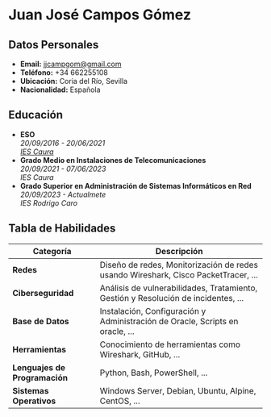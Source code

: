# Juan José Campos Gómez

## Datos Personales
- **Email:** jjcampgom@gmail.com
- **Teléfono:** +34 662255108
- **Ubicación:** Coria del Río, Sevilla
- **Nacionalidad:** Española

## Educación
- **ESO**  
  *20/09/2016 - 20/06/2021*  
  *[IES Caura](https://iescaura.com/)*  
- **Grado Medio en Instalaciones de Telecomunicaciones**   
 *20/09/2021 - 07/06/2023*  
 *IES Caura*  
- **Grado Superior en Administración de Sistemas Informáticos en Red**  
 *20/09/2023 - Actualmete*  
 *IES Rodrigo Caro*

## Tabla de Habilidades

| **Categoría**           | **Descripción**                                            |
|-------------------------|----------------------------------------------------------|
| **Redes**               | Diseño de redes, Monitorización de redes usando Wireshark, Cisco PacketTracer, ... |
| **Ciberseguridad**      | Análisis de vulnerabilidades, Tratamiento, Gestión y Resolución de incidentes, ... |
| **Base de Datos** | Instalación, Configuración y Administración de Oracle, Scripts en oracle, ... |
| **Herramientas**        | Conocimiento de herramientas como Wireshark, GitHub,  ...  |
| **Lenguajes de Programación** | Python, Bash, PowerShell, ... |
| **Sistemas Operativos** | Windows Server, Debian, Ubuntu, Alpine, CentOS, ... |

